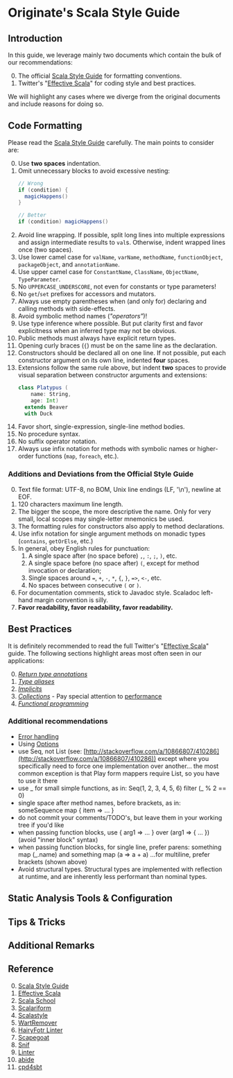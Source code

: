 Originate's Scala Style Guide
=============================

Introduction
------------

In this guide, we leverage mainly two documents which contain the bulk of our recommendations:

0. The official [Scala Style Guide] for formatting conventions.
0. Twitter's "[Effective Scala]" for coding style and best practices.

We will highlight any cases where we diverge from the original documents and include reasons for doing so.

Code Formatting
---------------

Please read the [Scala Style Guide] carefully. The main points to consider are:

0. Use **two spaces** indentation.
0. Omit unnecessary blocks to avoid excessive nesting:
    ```scala
    // Wrong
    if (condition) {
      magicHappens()
    }
    
    // Better
    if (condition) magicHappens()
    ```
0. Avoid line wrapping. If possible, split long lines into multiple expressions and assign intermediate results to `val`s. Otherwise, indent wrapped lines once (two spaces).
0. Use lower camel case for `valName`, `varName`, `methodName`, `functionObject`, `packageObject`, and `annotationName`.
0. Use upper camel case for `ConstantName`, `ClassName`, `ObjectName`, `TypeParameter`.
0. No `UPPERCASE_UNDERSCORE`, not even for constants or type parameters!
0. No `get`/`set` prefixes for accessors and mutators.
0. Always use empty parentheses when (and only for) declaring and calling methods with side-effects.
0. Avoid symbolic method names (*"operators"*)!
0. Use type inference where possible. But put clarity first and favor explicitness when an inferred type may not be obvious.
0. Public methods must always have explicit return types.
0. Opening curly braces (`{`) must be on the same line as the declaration.
0. Constructors should be declared all on one line. If not possible, put each constructor argument on its own line, indented **four** spaces.
0. Extensions follow the same rule above, but indent **two** spaces to provide visual separation between constructor arguments and extensions:
    ```scala
    class Platypus (
        name: String,
        age: Int)
      extends Beaver
      with Duck
    ```
0. Favor short, single-expression, single-line method bodies.
0. No procedure syntax.
0. No suffix operator notation.
0. Always use infix notation for methods with symbolic names or higher-order functions (`map`, `foreach`, etc.).

### Additions and Deviations from the Official Style Guide

0. Text file format: UTF-8, no BOM, Unix line endings (LF, '\n'), newline at EOF.
0. 120 characters maximum line length.
0. The bigger the scope, the more descriptive the name. Only for very small, local scopes may single-letter mnemonics be used.
0. The formatting rules for constructors also apply to method declarations.
0. Use infix notation for single argument methods on monadic types (`contains`, `getOrElse`, etc.)
0. In general, obey English rules for punctuation:
    1. A single space after (no space before) `,`, `:`, `;`, `)`, etc.
    1. A single space before (no space after) `(`, except for method invocation or declaration;
    1. Single spaces around `=`, `+`, `-`, `*`, `{`, `}`, `=>`, `<-`, etc.
    1. No spaces between consecutive `(` or `)`.
0. For documentation comments, stick to Javadoc style. Scaladoc left-hand margin convention is silly.
0. **Favor readability, favor readability, favor readability.**

Best Practices
--------------

It is definitely recommended to read the full Twitter's "[Effective Scala]" guide. The following sections highlight areas most often seen in our applications:

0. [_Return type annotations_](http://twitter.github.io/effectivescala/#Types%20and%20Generics-Return%20type%20annotations)
0. [_Type aliases_](http://twitter.github.io/effectivescala/#Types%20and%20Generics-Type%20aliases)
0. [_Implicits_](http://twitter.github.io/effectivescala/#Types%20and%20Generics-Implicits)
0. [_Collections_](http://twitter.github.io/effectivescala/#Collections) - Pay special attention to [performance](http://twitter.github.io/effectivescala/#Collections-Performance)
0. [_Functional programming_](http://twitter.github.io/effectivescala/#Functional%20programming)

### Additional recommendations

- [Error handling](http://tersesystems.com/2012/12/27/error-handling-in-scala/)
- Using [Options](http://blog.originate.com/blog/2014/06/15/idiomatic-scala-your-options-do-not-match/)
- use Seq, not List (see: [http://stackoverflow.com/a/10866807/410286](http://stackoverflow.com/a/10866807/410286)) except where you specifically need to force one implementation over another... the most common exception is that Play form mappers require List, so you have to use it there
- use _ for small simple functions, as in: Seq(1, 2, 3, 4, 5, 6) filter (_ % 2 == 0)
- single space after method names, before brackets, as in: someSequence map { item => ... }
- do not commit your comments/TODO's, but leave them in your working tree if you'd like
- when passing function blocks, use { arg1 => ... } over (arg1 => { ... }) (avoid "inner block" syntax)
- when passing function blocks, for single line, prefer parens: something map (_.name) and something map (a => a + a) ...for multiline, prefer brackets (shown above)
- Avoid structural types. Structural types are implemented with reflection at runtime, and are inherently less performant than nominal types.

Static Analysis Tools & Configuration
-------------------------------------

Tips & Tricks
-------------

Additional Remarks
------------------

Reference
---------

0. [Scala Style Guide]
0. [Effective Scala]
0. [Scala School]
0. [Scalariform]
0. [Scalastyle]
0. [WartRemover]
0. [HairyFotr Linter]
0. [Scapegoat]
0. [Snif]
0. [Linter]
0. [abide]
0. [cpd4sbt]

[Scala Style Guide]: http://docs.scala-lang.org/style/
[Effective Scala]: http://twitter.github.io/effectivescala/
[Scala School]: http://twitter.github.io/scala_school/
[Scalariform]: http://github.com/mdr/scalariform
[Scalastyle]: http://www.scalastyle.org/
[WartRemover]: http://github.com/typelevel/wartremover
[HairyFotr Linter]: http://github.com/HairyFotr/linter
[abide]: https://github.com/scala/scala-abide
[Scapegoat]: http://github.com/sksamuel/scalac-scapegoat-plugin
[Snif]: http://github.com/arosien/sniff
[Linter]: http://github.com/jorgeortiz85/linter
[cpd4sbt]: https://github.com/sbt/cpd4sbt
